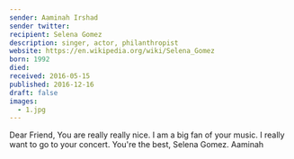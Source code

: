 ```yaml
---
sender: Aaminah Irshad
sender twitter:
recipient: Selena Gomez
description: singer, actor, philanthropist
website: https://en.wikipedia.org/wiki/Selena_Gomez
born: 1992
died:
received: 2016-05-15
published: 2016-12-16
draft: false
images:
  - 1.jpg
---
```

Dear Friend,
You are really really nice. I am a big fan of your music. I really want to go to your concert. You're the best, Selena Gomez.
Aaminah